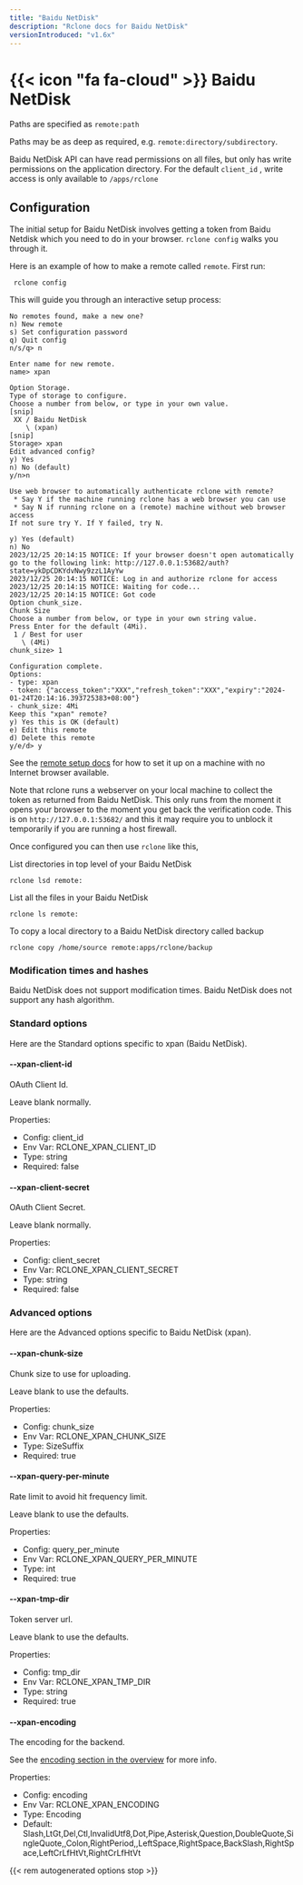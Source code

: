 ```yaml
---
title: "Baidu NetDisk"
description: "Rclone docs for Baidu NetDisk"
versionIntroduced: "v1.6x"
---
```


# {{< icon "fa fa-cloud" >}} Baidu NetDisk

Paths are specified as `remote:path`

Paths may be as deep as required, e.g. `remote:directory/subdirectory`.

Baidu NetDisk API can have read permissions on all files, but only has write permissions on the application directory.
For the default `client_id` , write access is only available to `/apps/rclone`

## Configuration

The initial setup for Baidu NetDisk involves getting a token from Baidu Netdisk which you
need to do in your browser.  `rclone config` walks you through it.

Here is an example of how to make a remote called `remote`.  First run:

     rclone config

This will guide you through an interactive setup process:

```
No remotes found, make a new one?
n) New remote
s) Set configuration password
q) Quit config
n/s/q> n

Enter name for new remote.
name> xpan

Option Storage.
Type of storage to configure.
Choose a number from below, or type in your own value.
[snip]
 XX / Baidu NetDisk
    \ (xpan)
[snip]
Storage> xpan
Edit advanced config?
y) Yes
n) No (default)
y/n>n

Use web browser to automatically authenticate rclone with remote?
 * Say Y if the machine running rclone has a web browser you can use
 * Say N if running rclone on a (remote) machine without web browser access
If not sure try Y. If Y failed, try N.

y) Yes (default)
n) No
2023/12/25 20:14:15 NOTICE: If your browser doesn't open automatically go to the following link: http://127.0.0.1:53682/auth?state=ykDpCDKYdvNwy9zzL1AyYw
2023/12/25 20:14:15 NOTICE: Log in and authorize rclone for access
2023/12/25 20:14:15 NOTICE: Waiting for code...
2023/12/25 20:14:15 NOTICE: Got code
Option chunk_size.
Chunk Size
Choose a number from below, or type in your own string value.
Press Enter for the default (4Mi).
 1 / Best for user
   \ (4Mi)
chunk_size> 1

Configuration complete.
Options:
- type: xpan
- token: {"access_token":"XXX","refresh_token":"XXX","expiry":"2024-01-24T20:14:16.393725383+08:00"}
- chunk_size: 4Mi
Keep this "xpan" remote?
y) Yes this is OK (default)
e) Edit this remote
d) Delete this remote
y/e/d> y
```

See the [remote setup docs](/remote_setup/) for how to set it up on a
machine with no Internet browser available.

Note that rclone runs a webserver on your local machine to collect the
token as returned from Baidu NetDisk. This only runs from the moment it opens
your browser to the moment you get back the verification code.  This
is on `http://127.0.0.1:53682/` and this it may require you to unblock
it temporarily if you are running a host firewall.

Once configured you can then use `rclone` like this,

List directories in top level of your Baidu NetDisk

    rclone lsd remote:

List all the files in your Baidu NetDisk

    rclone ls remote:

To copy a local directory to a Baidu NetDisk directory called backup

    rclone copy /home/source remote:apps/rclone/backup

### Modification times and hashes

Baidu NetDisk does not support modification times.
Baidu NetDisk does not support any hash algorithm.

### Standard options

Here are the Standard options specific to xpan (Baidu NetDisk).

#### --xpan-client-id

OAuth Client Id.

Leave blank normally.

Properties:

- Config:      client_id
- Env Var:     RCLONE_XPAN_CLIENT_ID
- Type:        string
- Required:    false

#### --xpan-client-secret

OAuth Client Secret.

Leave blank normally.

Properties:

- Config:      client_secret
- Env Var:     RCLONE_XPAN_CLIENT_SECRET
- Type:        string
- Required:    false

### Advanced options

Here are the Advanced options specific to Baidu NetDisk (xpan).

#### --xpan-chunk-size

Chunk size to use for uploading.

Leave blank to use the defaults.

Properties:

- Config:      chunk_size
- Env Var:     RCLONE_XPAN_CHUNK_SIZE
- Type:        SizeSuffix
- Required:    true

#### --xpan-query-per-minute

Rate limit to avoid hit frequency limit.

Leave blank to use the defaults.

Properties:

- Config:      query_per_minute
- Env Var:     RCLONE_XPAN_QUERY_PER_MINUTE
- Type:        int
- Required:    true

#### --xpan-tmp-dir

Token server url.

Leave blank to use the defaults.

Properties:

- Config:      tmp_dir
- Env Var:     RCLONE_XPAN_TMP_DIR
- Type:        string
- Required:    true

#### --xpan-encoding

The encoding for the backend.

See the [encoding section in the overview](/overview/#encoding) for more info.

Properties:

- Config:      encoding
- Env Var:     RCLONE_XPAN_ENCODING
- Type:        Encoding
- Default:     Slash,LtGt,Del,Ctl,InvalidUtf8,Dot,Pipe,Asterisk,Question,DoubleQuote,SingleQuote,,Colon,RightPeriod,,LeftSpace,RightSpace,BackSlash,RightSpace,LeftCrLfHtVt,RightCrLfHtVt

{{< rem autogenerated options stop >}}

